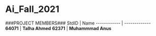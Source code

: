 # Ai_Fall_2021
###PROJECT MEMBERS###
StdID | Name
------------ | -------------
**64071** | **Talha Ahmed**
**62371** | **Muhammmad Anus**
